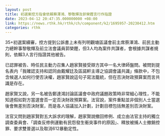 ```yaml
---
layout: post
title: 初選案控方指會依賴蔡澤鴻、黎敬輝及郭榮鏗言行作指證
date: 2023-04-12 20:47:35.000000000 +08:00
link: https://news.rthk.hk/rthk/ch/component/k2/1695957-20230412.htm
categories: rthk
---
```


35+初選案續審，控方提到公訴書上未有列明觀塘區議會前主席蔡澤鴻、前民主動力總幹事黎敬輝及前立法會議員郭榮鏗，但3人均為案件共謀者，會根據共謀者規則，依賴3人言行指證其他被告。

已認罪被告、時任民主動力召集人趙家賢接受辯方其中一名大律師盤問。被問到提名表内「我確認支持和認同由戴耀廷及區諾軒主導之協調會議共識」條款中，不包含候選人如何行使否決權，趙家賢說這句子寫法籠統，但在否決財政預算案而言共識是存在。

趙家賢又說，另一名被告鄭達鴻討論區議會中政府議題政策時非常細心理性，不能知道假如對方當選會否一定否決財政預算案。法官說，案件重點並非個別人士當選後會無差別否決財案，而是各人協議加入計劃，計劃目標包括無差別否決財案。

法官又問到趙家賢對五大訴求的理解，趙家賢說撤回修例、成立由法官主持的獨立調查委員會、「調查反修例運動有民怨發生衝突事件的原因」、釋放被捕人士撤銷控罪、要求雙普選以及取消612暴動定性。
